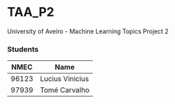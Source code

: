 # TAA_P2
University of Aveiro - Machine Learning Topics Project 2

### Students

| NMEC  | Name            |
|-------|-----------------|
| 96123 | Lucius Vinicius |
| 97939 | Tomé Carvalho   |
